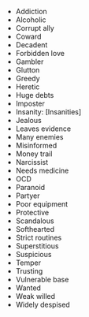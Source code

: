 
* Addiction
* Alcoholic
* Corrupt ally
* Coward
* Decadent
* Forbidden love
* Gambler
* Glutton
* Greedy
* Heretic
* Huge debts
* Imposter
* Insanity: [Insanities]
* Jealous
* Leaves evidence
* Many enemies
* Misinformed
* Money trail
* Narcissist
* Needs medicine
* OCD
* Paranoid
* Partyer
* Poor equipment
* Protective
* Scandalous
* Softhearted
* Strict routines
* Superstitious
* Suspicious
* Temper
* Trusting
* Vulnerable base
* Wanted
* Weak willed
* Widely despised